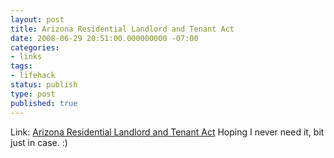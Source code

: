 ```yaml
---
layout: post
title: Arizona Residential Landlord and Tenant Act
date: 2008-06-29 20:51:00.000000000 -07:00
categories:
- links
tags:
- lifehack
status: publish
type: post
published: true
---
```

Link: <a href="http://www.azsos.gov/public_services/Publications/Residential_Landlord_Tenant_Act/">Arizona Residential Landlord and Tenant Act</a>
Hoping I never need it, bit just in case. :)
